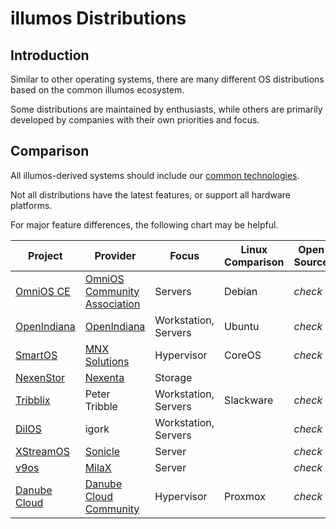 # illumos Distributions

## Introduction

Similar to other operating systems, there are many different OS distributions
based on the common illumos ecosystem.

Some distributions are maintained by enthusiasts, while others are primarily
developed by companies with their own priorities and focus.

## Comparison

All illumos-derived systems should include our [common
technologies](features.md).

Not all distributions have the latest features, or support all hardware
platforms.

For major feature differences, the following chart may be helpful.

| Project                                        | Provider                                                         | Focus                | Linux Comparison | Open Source                         | Packaging                           | x86                                 | SPARC                               | KVM                                 | LX                                  |
|------------------------------------------------|------------------------------------------------------------------|----------------------|------------------|-------------------------------------|-------------------------------------|-------------------------------------|-------------------------------------|-------------------------------------|-------------------------------------|
| [OmniOS CE](https://www.omniosce.org/)         | [OmniOS Community Association](https://omniosce.org/about/about) | Servers              | Debian           | <i class="material-icons">check</i> | IPS                                 | <i class="material-icons">check</i> |                                     | <i class="material-icons">check</i> | <i class="material-icons">check</i> |
| [OpenIndiana](https://www.openindiana.org/)    | [OpenIndiana](https://www.openindiana.org/)                      | Workstation, Servers | Ubuntu           | <i class="material-icons">check</i> | IPS                                 | <i class="material-icons">check</i> |                                     | <i class="material-icons">check</i> |                                     |
| [SmartOS](https://smartos.org)                 | [MNX Solutions](https://mnx.io/)                                 | Hypervisor           | CoreOS           | <i class="material-icons">check</i> | [pkgsrc](https://pkgsrc.joyent.com) | <i class="material-icons">check</i> |                                     | <i class="material-icons">check</i> | <i class="material-icons">check</i> |
| [NexenStor](https://community.nexenta.com/s/)  | [Nexenta](https://nexenta.com/)                                  | Storage              |                  |                                     | APT                                 | <i class="material-icons">check</i> |                                     |                                     |                                     |
| [Tribblix](http://www.tribblix.org/)           | Peter Tribble                                                    | Workstation, Servers | Slackware        | <i class="material-icons">check</i> | SVR4                                | <i class="material-icons">check</i> | <i class="material-icons">check</i> |                                     | <i class="material-icons">check</i> |
| [DilOS](http://www.dilos.org/)                 | igork                                                            | Workstation, Servers |                  | <i class="material-icons">check</i> | APT                                 | <i class="material-icons">check</i> | <i class="material-icons">check</i> | <i class="material-icons">check</i> | <i class="material-icons">check</i> |
| [XStreamOS](http://www.sonicle.com/xstreamos/) | [Sonicle](http://www.sonicle.com/)                               | Server               |                  | <i class="material-icons">check</i> |                                     | <i class="material-icons">check</i> |                                     |                                     |                                     |
| [v9os](http://www.milax.fi/v9os.html)          | [MilaX](http://www.milax.fi/)                                    | Server               |                  | <i class="material-icons">check</i> | IPS                                 |                                     | <i class="material-icons">check</i> |                                     |                                     |
| [Danube Cloud](https://danube.cloud)           | [Danube Cloud Community](https://github.com/erigones/esdc-ce)    | Hypervisor           | Proxmox          | <i class="material-icons">check</i> | [pkgsrc](https://pkgsrc.joyent.com) | <i class="material-icons">check</i> |                                     | <i class="material-icons">check</i> | <i class="material-icons">check</i> |
